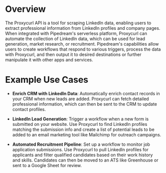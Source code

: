 # Overview

The Proxycurl API is a tool for scraping LinkedIn data, enabling users to extract professional information from LinkedIn profiles and company pages. When integrated with Pipedream's serverless platform, Proxycurl can automate the collection of LinkedIn data, which can be used for lead generation, market research, or recruitment. Pipedream's capabilities allow users to create workflows that respond to various triggers, process the data with Proxycurl, and then output it to desired destinations or further manipulate it with other apps and services.

# Example Use Cases

- **Enrich CRM with LinkedIn Data**: Automatically enrich contact records in your CRM when new leads are added. Proxycurl can fetch detailed professional information, which can then be sent to the CRM to update contact profiles.

- **LinkedIn Lead Generation**: Trigger a workflow when a new form is submitted on your website. Use Proxycurl to find LinkedIn profiles matching the submission info and create a list of potential leads to be added to an email marketing tool like Mailchimp for outreach campaigns.

- **Automated Recruitment Pipeline**: Set up a workflow to monitor job application submissions. Use Proxycurl to pull LinkedIn profiles for applicants and filter qualified candidates based on their work history and skills. Candidates can then be moved to an ATS like Greenhouse or sent to a Google Sheet for review.
